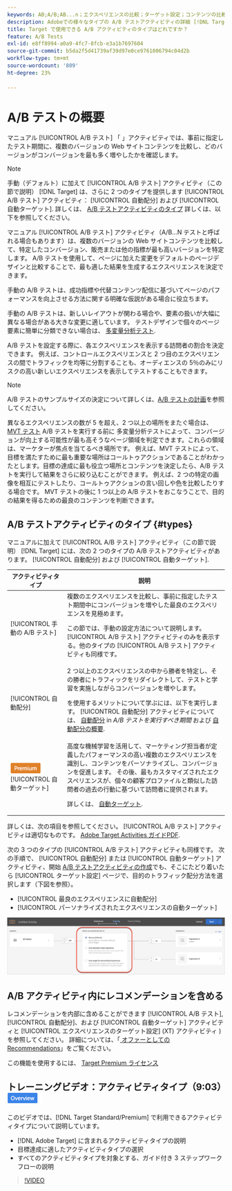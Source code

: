 ```yaml
---
keywords: AB;A/B;AB...n；エクスペリエンスの比較；ターゲット設定；コンテンツの比較；自動ターゲット；自動配分
description: Adobeでの様々なタイプの A/B テストアクティビティの詳細 [!DNL Target]  — 手動、自動配分、自動ターゲット。 お客様に合ったものを選択してください。
title: Target で使用できる A/B アクティビティのタイプはどれですか？
feature: A/B Tests
exl-id: e8ff8994-a0a9-4fc7-8fcb-e3a1b7697604
source-git-commit: b5da2f5d41739af39d97e0ce9761006794c04d2b
workflow-type: tm+mt
source-wordcount: '809'
ht-degree: 23%

---
```


# A/B テストの概要

マニュアル [!UICONTROL A/B テスト] 「 」アクティビティでは、事前に指定したテスト期間に、複数のバージョンの Web サイトコンテンツを比較し、どのバージョンがコンバージョンを最も多く増やしたかを確認します。

>[!NOTE]
>
>手動（デフォルト）に加えて [!UICONTROL A/B テスト] アクティビティ（この節で説明） [!DNL Target] は、さらに 2 つのタイプを提供します [!UICONTROL A/B テスト] アクティビティ： [!UICONTROL 自動配分] および [!UICONTROL 自動ターゲット]. 詳しくは、 [A/B テストアクティビティのタイプ](#types) 詳しくは、以下を参照してください。

マニュアル [!UICONTROL A/B テスト] アクティビティ（A/B...N テストと呼ばれる場合もあります）は、複数のバージョンの Web サイトコンテンツを比較して、特定したコンバージョン、販売または他の指標が最も高いバージョンを特定します。 A/B テストを使用して、ページに加えた変更をデフォルトのページデザインと比較することで、最も適した結果を生成するエクスペリエンスを決定できます。

手動の A/B テストは、成功指標や代替コンテンツ配信に基づいてページのパフォーマンスを向上させる方法に関する明確な仮説がある場合に役立ちます。

手動の A/B テストは、新しいレイアウトが関わる場合や、要素の扱いが大幅に異なる場合がある大きな変更に適しています。 テストデザインで個々のページ要素に簡単に分類できない場合は、 [多変量分析テスト](/help/main/c-activities/c-multivariate-testing/multivariate-testing.md).

A/B テストを設定する際に、各エクスペリエンスを表示する訪問者の割合を決定できます。 例えば、コントロールエクスペリエンスと 2 つ目のエクスペリエンスの間でトラフィックを均等に分割することも、オーディエンスの 5％のみにリスクの高い新しいエクスペリエンスを表示してテストすることもできます。

>[!NOTE]
>
>A/B テストのサンプルサイズの決定について詳しくは、[A/B テストの計画](/help/main/c-activities/t-test-ab/sample-size-determination.md)を参照してください。

異なるエクスペリエンスの数が 5 を超え、2 つ以上の場所をまたぐ場合は、 [MVT テスト](/help/main/c-activities/c-multivariate-testing/multivariate-testing.md) A/B テストを実行する前に 多変量分析テストによって、コンバージョンが向上する可能性が最も高そうなページ領域を判定できます。これらの領域は、マーケターが焦点を当てるべき場所です。 例えば、MVT テストによって、目標を満たすために最も重要な場所はコールトゥアクションであることがわかったとします。目標の達成に最も役立つ場所とコンテンツを決定したら、A/B テストを実行して結果をさらに絞り込むことができます。 例えば、2 つの特定の画像を相互にテストしたり、コールトゥアクションの言い回しや色を比較したりする場合です。 MVT テストの後に 1 つ以上の A/B テストをおこなうことで、目的の結果を得るための最良のコンテンツを判断できます。

## A/B テストアクティビティのタイプ {#types}

マニュアルに加えて [!UICONTROL A/B テスト] アクティビティ（この節で説明） [!DNL Target] には、次の 2 つのタイプの A/B テストアクティビティがあります。 [!UICONTROL 自動配分] および [!UICONTROL 自動ターゲット].

| アクティビティタイプ | 説明 |
| --- | --- |
| [!UICONTROL 手動の A/B テスト] | 複数のエクスペリエンスを比較し、事前に指定したテスト期間中にコンバージョンを増やした最良のエクスペリエンスを見極めます。<P>この節では、手動の設定方法について説明します。 [!UICONTROL A/B テスト] アクティビティのみを表示する。他のタイプの [!UICONTROL A/B テスト] アクティビティも同様です。 |
| [!UICONTROL 自動配分] | 2 つ以上のエクスペリエンスの中から勝者を特定し、その勝者にトラフィックをリダイレクトして、テストと学習を実施しながらコンバージョンを増やします。<P>を使用するメリットについて学ぶには、以下を実行します。 [!UICONTROL 自動配分] アクティビティについては、 [自動配分](/help/main/c-activities/t-test-ab/sample-size-determination.md#auto-allocate) in *A/B テストを実行すべき期間* および [自動配分の概要](/help/main/c-activities/automated-traffic-allocation/automated-traffic-allocation.md). |
| ![Premium バッジ](/help/main/assets/premium.png) [!UICONTROL 自動ターゲット] | 高度な機械学習を活用して、マーケティング担当者が定義したパフォーマンスの高い複数のエクスペリエンスを識別し、コンテンツをパーソナライズし、コンバージョンを促進します。 その後、最もカスタマイズされたエクスペリエンスが、個々の顧客プロファイルと類似した訪問者の過去の行動に基づいて訪問者に提供されます。<P>詳しくは、 [自動ターゲット](/help/main/c-activities/auto-target/auto-target-to-optimize.md). |

詳しくは、次の項目を参照してください。 [!UICONTROL A/B テスト] アクティビティは適切なものです。 [Adobe Target Activities ガイドPDF](/help/main/c-activities/target-activities-guide.md).

次の 3 つのタイプの [!UICONTROL A/B テスト] アクティビティも同様です。 次の手順で、 [!UICONTROL 自動配分] または [!UICONTROL 自動ターゲット] アクティビティ、開始 [A/B テストアクティビティの作成](/help/main/c-activities/t-test-ab/t-test-create-ab/test-create-ab.md)でも、そこにたどり着いたら [!UICONTROL ターゲット設定] ページで、目的のトラフィック配分方法を選択します（下図を参照）。

* [!UICONTROL 最良のエクスペリエンスに自動配分]
* [!UICONTROL パーソナライズされたエクスペリエンスの自動ターゲット]

![トラフィック配分方法の設定](/help/main/c-activities/t-test-ab/t-test-create-ab/assets/traffic-allocation-method.png)

## A/B アクティビティ内にレコメンデーションを含める

レコメンデーションを内部に含めることができます [!UICONTROL A/B テスト], [!UICONTROL 自動配分]、および [!UICONTROL 自動ターゲット] アクティビティと [!UICONTROL エクスペリエンスのターゲット設定] (XT) アクティビティ ) を参照してください。 詳細については、「[ オファーとしての Recommendations](/help/main/c-recommendations/recommendations-as-an-offer.md)」をご覧ください。

この機能を使用するには、 [Target Premium ライセンス](/help/main/c-intro/intro.md#premium)

## トレーニングビデオ：アクティビティタイプ（9:03）![概要バッジ](/help/main/assets/overview.png)

このビデオでは、[!DNL Target Standard/Premium] で利用できるアクティビティタイプについて説明しています。

* [!DNL Adobe Target] に含まれるアクティビティタイプの説明
* 目標達成に適したアクティビティタイプの選択
* すべてのアクティビティタイプを対象とする、ガイド付き 3 ステップワークフローの説明

>[!VIDEO](https://video.tv.adobe.com/v/17386)

